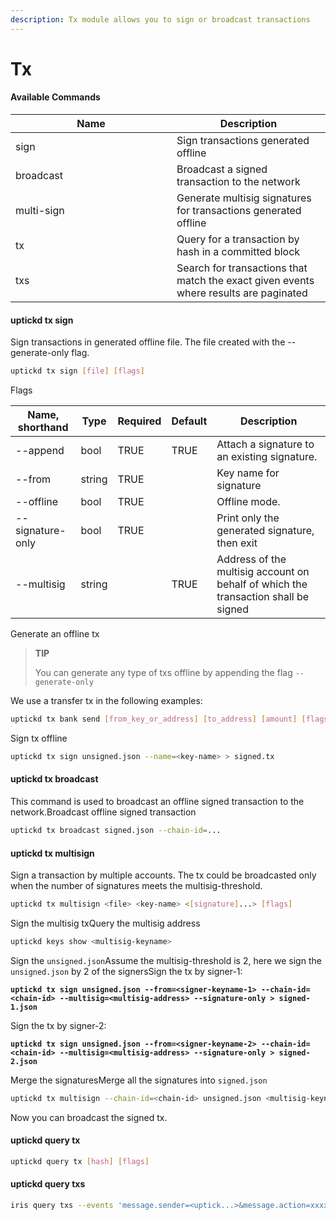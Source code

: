 ```yaml
---
description: Tx module allows you to sign or broadcast transactions
---
```


# Tx

#### Available Commands

<table><thead><tr><th width="242">Name</th><th>Description</th></tr></thead><tbody><tr><td>sign</td><td>Sign transactions generated offline</td></tr><tr><td>broadcast</td><td>Broadcast a signed transaction to the network</td></tr><tr><td>multi-sign</td><td>Generate multisig signatures for transactions generated offline</td></tr><tr><td>tx</td><td>Query for a transaction by hash in a committed block</td></tr><tr><td>txs</td><td>Search for transactions that match the exact given events where results are paginated</td></tr></tbody></table>

#### uptickd tx sign

Sign transactions in generated offline file. The file created with the --generate-only flag.

```Bash
uptickd tx sign [file] [flags]
```

Flags

| Name, shorthand  | Type   | Required | Default | Description                                                                        |
| ---------------- | ------ | -------- | ------- | ---------------------------------------------------------------------------------- |
| --append         | bool   | TRUE     | TRUE    | Attach a signature to an existing signature.                                       |
| --from           | string | TRUE     |         | Key name for signature                                                             |
| --offline        | bool   | TRUE     |         | Offline mode.                                                                      |
| --signature-only | bool   | TRUE     |         | Print only the generated signature, then exit                                      |
| --multisig       | string |          | TRUE    | Address of the multisig account on behalf of which the transaction shall be signed |

Generate an offline tx

> **TIP**
>
> You can generate any type of txs offline by appending the flag `--generate-only`

We use a transfer tx in the following examples:

```Bash
uptickd tx bank send [from_key_or_address] [to_address] [amount] [flags]
```

Sign tx offline

```Bash
uptickd tx sign unsigned.json --name=<key-name> > signed.tx
```

#### uptickd tx broadcast

This command is used to broadcast an offline signed transaction to the network.Broadcast offline signed transaction

```Bash
uptickd tx broadcast signed.json --chain-id=...
```

#### uptickd tx multisign

Sign a transaction by multiple accounts. The tx could be broadcasted only when the number of signatures meets the multisig-threshold.

```Bash
uptickd tx multisign <file> <key-name> <[signature]...> [flags]
```

Sign the multisig txQuery the multisig address

```Bash
uptickd keys show <multisig-keyname>
```

Sign the `unsigned.json`Assume the multisig-threshold is 2, here we sign the `unsigned.json` by 2 of the signersSign the tx by signer-1:

<pre class="language-Bash"><code class="lang-Bash"><strong>uptickd tx sign unsigned.json --from=&#x3C;signer-keyname-1> --chain-id=&#x3C;chain-id> --multisig=&#x3C;multisig-address> --signature-only > signed-1.json
</strong></code></pre>

Sign the tx by signer-2:

<pre class="language-Bash"><code class="lang-Bash"><strong>uptickd tx sign unsigned.json --from=&#x3C;signer-keyname-2> --chain-id=&#x3C;chain-id> --multisig=&#x3C;multisig-address> --signature-only > signed-2.json
</strong></code></pre>

Merge the signaturesMerge all the signatures into `signed.json`

```Bash
uptickd tx multisign --chain-id=<chain-id> unsigned.json <multisig-keyname> signed-1.json signed-2.json > signed.json
```

Now you can broadcast the signed tx.

#### uptickd query tx

```Bash
uptickd query tx [hash] [flags]

```

#### uptickd query txs

```Bash
iris query txs --events 'message.sender=<uptick...>&message.action=xxxx' --page 1 --limit 30

```
